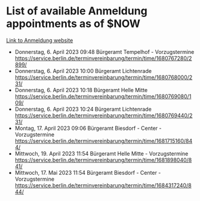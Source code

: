 # List of available Anmeldung appointments as of $NOW
[Link to Anmeldung website](https://service.berlin.de/terminvereinbarung/termin/tag.php?termin=1&anliegen[]=120686&dienstleisterlist=122210,122217,327316,122219,327312,122227,327314,122231,327346,122243,327348,122254,122252,329742,122260,329745,122262,329748,122271,327278,122273,327274,122277,327276,330436,122280,327294,122282,327290,122284,327292,122291,327270,122285,327266,122286,327264,122296,327268,150230,329760,122297,327286,122294,327284,122312,329763,122314,329775,122304,327330,122311,327334,122309,327332,317869,122281,327352,122279,329772,122283,122276,327324,122274,327326,122267,329766,122246,327318,122251,327320,122257,327322,122208,327298,122226,327300&herkunft=http%3A%2F%2Fservice.berlin.de%2Fdienstleistung%2F120686%2F)
- Donnerstag, 6. April 2023 09:48 Bürgeramt Tempelhof - Vorzugstermine https://service.berlin.de/terminvereinbarung/termin/time/1680767280/2899/
- Donnerstag, 6. April 2023 10:00 Bürgeramt Lichtenrade https://service.berlin.de/terminvereinbarung/termin/time/1680768000/231/
- Donnerstag, 6. April 2023 10:18 Bürgeramt Helle Mitte https://service.berlin.de/terminvereinbarung/termin/time/1680769080/109/
- Donnerstag, 6. April 2023 10:24 Bürgeramt Lichtenrade https://service.berlin.de/terminvereinbarung/termin/time/1680769440/231/
- Montag, 17. April 2023 09:06 Bürgeramt Biesdorf - Center - Vorzugstermine https://service.berlin.de/terminvereinbarung/termin/time/1681715160/844/
- Mittwoch, 19. April 2023 11:54 Bürgeramt Helle Mitte - Vorzugstermine https://service.berlin.de/terminvereinbarung/termin/time/1681898040/841/
- Mittwoch, 17. Mai 2023 11:54 Bürgeramt Biesdorf - Center - Vorzugstermine https://service.berlin.de/terminvereinbarung/termin/time/1684317240/844/

